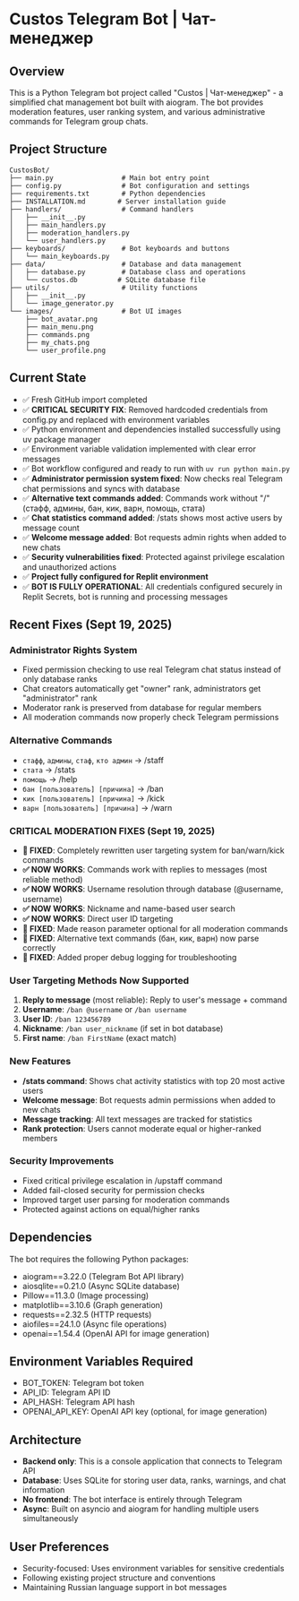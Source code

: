 # Custos Telegram Bot | Чат-менеджер

## Overview
This is a Python Telegram bot project called "Custos | Чат-менеджер" - a simplified chat management bot built with aiogram. The bot provides moderation features, user ranking system, and various administrative commands for Telegram group chats.

## Project Structure
```
CustosBot/
├── main.py                 # Main bot entry point
├── config.py               # Bot configuration and settings
├── requirements.txt        # Python dependencies
├── INSTALLATION.md        # Server installation guide
├── handlers/               # Command handlers
│   ├── __init__.py
│   ├── main_handlers.py
│   ├── moderation_handlers.py
│   └── user_handlers.py
├── keyboards/              # Bot keyboards and buttons
│   └── main_keyboards.py
├── data/                   # Database and data management
│   ├── database.py         # Database class and operations
│   └── custos.db          # SQLite database file
├── utils/                  # Utility functions
│   ├── __init__.py
│   └── image_generator.py
└── images/                 # Bot UI images
    ├── bot_avatar.png
    ├── main_menu.png
    ├── commands.png
    ├── my_chats.png
    └── user_profile.png
```

## Current State
- ✅ Fresh GitHub import completed
- ✅ **CRITICAL SECURITY FIX**: Removed hardcoded credentials from config.py and replaced with environment variables
- ✅ Python environment and dependencies installed successfully using uv package manager
- ✅ Environment variable validation implemented with clear error messages
- ✅ Bot workflow configured and ready to run with `uv run python main.py`
- ✅ **Administrator permission system fixed**: Now checks real Telegram chat permissions and syncs with database
- ✅ **Alternative text commands added**: Commands work without "/" (стафф, админы, бан, кик, варн, помощь, стата)
- ✅ **Chat statistics command added**: /stats shows most active users by message count
- ✅ **Welcome message added**: Bot requests admin rights when added to new chats
- ✅ **Security vulnerabilities fixed**: Protected against privilege escalation and unauthorized actions
- ✅ **Project fully configured for Replit environment**
- ✅ **BOT IS FULLY OPERATIONAL**: All credentials configured securely in Replit Secrets, bot is running and processing messages

## Recent Fixes (Sept 19, 2025)
### Administrator Rights System
- Fixed permission checking to use real Telegram chat status instead of only database ranks
- Chat creators automatically get "owner" rank, administrators get "administrator" rank
- Moderator rank is preserved from database for regular members
- All moderation commands now properly check Telegram permissions

### Alternative Commands  
- `стафф`, `админы`, `стаф`, `кто админ` → /staff
- `стата` → /stats  
- `помощь` → /help
- `бан [пользователь] [причина]` → /ban
- `кик [пользователь] [причина]` → /kick  
- `варн [пользователь] [причина]` → /warn

### CRITICAL MODERATION FIXES (Sept 19, 2025)
- **🔧 FIXED**: Completely rewritten user targeting system for ban/warn/kick commands
- **✅ NOW WORKS**: Commands work with replies to messages (most reliable method)
- **✅ NOW WORKS**: Username resolution through database (@username, username)
- **✅ NOW WORKS**: Nickname and name-based user search
- **✅ NOW WORKS**: Direct user ID targeting
- **🔧 FIXED**: Made reason parameter optional for all moderation commands
- **🔧 FIXED**: Alternative text commands (бан, кик, варн) now parse correctly
- **🔧 FIXED**: Added proper debug logging for troubleshooting

### User Targeting Methods Now Supported
1. **Reply to message** (most reliable): Reply to user's message + command
2. **Username**: `/ban @username` or `/ban username`  
3. **User ID**: `/ban 123456789`
4. **Nickname**: `/ban user_nickname` (if set in bot database)
5. **First name**: `/ban FirstName` (exact match)

### New Features
- **/stats command**: Shows chat activity statistics with top 20 most active users
- **Welcome message**: Bot requests admin permissions when added to new chats
- **Message tracking**: All text messages are tracked for statistics
- **Rank protection**: Users cannot moderate equal or higher-ranked members

### Security Improvements
- Fixed critical privilege escalation in /upstaff command
- Added fail-closed security for permission checks
- Improved target user parsing for moderation commands
- Protected against actions on equal/higher ranks

## Dependencies
The bot requires the following Python packages:
- aiogram==3.22.0 (Telegram Bot API library)
- aiosqlite==0.21.0 (Async SQLite database)
- Pillow==11.3.0 (Image processing)
- matplotlib==3.10.6 (Graph generation)
- requests==2.32.5 (HTTP requests)
- aiofiles==24.1.0 (Async file operations)
- openai==1.54.4 (OpenAI API for image generation)

## Environment Variables Required
- BOT_TOKEN: Telegram bot token
- API_ID: Telegram API ID
- API_HASH: Telegram API hash
- OPENAI_API_KEY: OpenAI API key (optional, for image generation)

## Architecture
- **Backend only**: This is a console application that connects to Telegram API
- **Database**: Uses SQLite for storing user data, ranks, warnings, and chat information
- **No frontend**: The bot interface is entirely through Telegram
- **Async**: Built on asyncio and aiogram for handling multiple users simultaneously

## User Preferences
- Security-focused: Uses environment variables for sensitive credentials
- Following existing project structure and conventions
- Maintaining Russian language support in bot messages